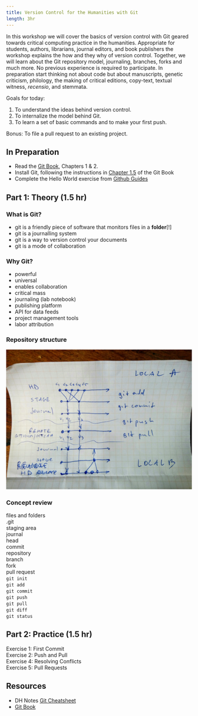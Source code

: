 ```yaml
---
title: Version Control for the Humanities with Git
length: 3hr
---
```


In this workshop we will cover the basics of version control with Git geared
towards critical computing practice in the humanities. Appropriate for
students, authors, librarians, journal editors, and book publishers the
workshop explains the how and they why of version control. Together, we will
learn about the Git repository model, journaling, branches, forks and much
more. No previous experience is required to participate. In preparation start
thinking not about code but about manuscripts, genetic criticism, philology,
the making of critical editions, copy-text, textual witness, *recensio*, and
stemmata.

Goals for today:

1. To understand the ideas behind version control.
2. To internalize the model behind Git.
3. To learn a set of basic commands and to make your first push.

Bonus: To file a pull request to an existing project.

## In Preparation

- Read the [Git Book](https://git-scm.com/book/en/v2), Chapters 1 & 2.
- Install Git, following the instructions in [Chapter
  1.5](https://git-scm.com/book/en/v2/Getting-Started-Installing-Git) of the
Git Book
- Complete the Hello World exercise from [Github
  Guides](https://guides.github.com/activities/hello-world/)

## Part 1: Theory (1.5 hr)

### What is Git?

- git is a friendly piece of software that monitors files in a **folder**[!]
- git is a journalling system
- git is a way to version control your documents
- git is a mode of collaboration

### Why Git?

- powerful
- universal
- enables collaboration
- critical mass
- journaling (lab notebook)
- publishing platform
- API for data feeds
- project management tools
- labor attribution

### Repository structure

![Github Res](model.jpg)

### Concept review

files and folders  
.git  
staging area  
journal  
head  
commit  
repository  
branch  
fork  
pull request  
`git init`  
`git add`  
`git commit`  
`git push`  
`git pull`  
`git diff`  
`git status`  

## Part 2: Practice (1.5 hr)

Exercise 1: First Commit  
Exercise 2: Push and Pull  
Exercise 4: Resolving Conflicts  
Exercise 5: Pull Requests  

## Resources

- DH Notes [Git
  Cheatsheet](https://github.com/xpmethod/dhnotes/blob/master/cheatsheets/githum.md)
- [Git Book](http://git-scm.com/book)

